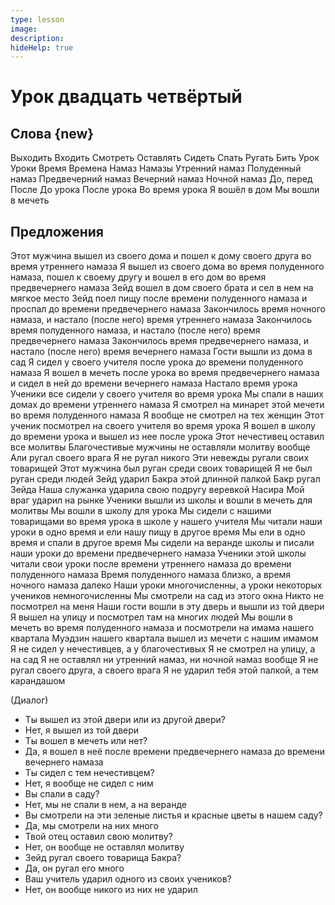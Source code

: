 ```yaml
---
type: lesson
image:
description:
hideHelp: true
---
```


# Урок двадцать четвёртый

## Слова {new}

Выходить
Входить
Смотреть
Оставлять
Сидеть
Спать
Ругать
Бить
Урок
Уроки
Время
Времена
Намаз
Намазы
Утренний намаз
Полуденный намаз
Предвечерний намаз
Вечерний намаз
Ночной намаз
До, перед
После
До урока
После урока
Во время урока
Я вошёл в дом
Мы вошли в мечеть

## Предложения

Этот мужчина вышел из своего дома и пошел к дому своего друга во время утреннего намаза
Я вышел из своего дома во время полуденного намаза, пошел к своему другу и вошел в его дом во время предвечернего намаза
Зейд вошел в дом своего брата и сел в нем на мягкое место
Зейд поел пищу после времени полуденного намаза и проспал до времени предвечернего намаза
Закончилось время ночного намаза, и настало (после него) время утреннего намаза
Закончилось время полуденного намаза, и настало (после него) время предвечернего намаза
Закончилось время предвечернего намаза, и настало (после него) время вечернего намаза
Гости вышли из дома в сад
Я сидел у своего учителя после урока до времени полуденного намаза
Я вошел в мечеть после урока во время предвечернего намаза и сидел в ней до времени вечернего намаза
Настало время урока
Ученики все сидели у своего учителя во время урока
Мы спали в наших домах до времени утреннего намаза
Я смотрел на минарет этой мечети во время полуденного намаза
Я вообще не смотрел на тех женщин
Этот ученик посмотрел на своего учителя во время урока
Я вошел в школу до времени урока и вышел из нее после урока
Этот нечестивец оставил все молитвы
Благочестивые мужчины не оставляли молитву вообще
Али ругал своего врага
Я не ругал никого
Эти невежды ругали своих товарищей
Этот мужчина был руган среди своих товарищей
Я не был руган среди людей
Зейд ударил Бакра этой длинной палкой
Бакр ругал Зейда
Наша служанка ударила свою подругу веревкой Насира
Мой враг ударил на рынке
Ученики вышли из школы и вошли в мечеть для молитвы
Мы вошли в школу для урока
Мы сидели с нашими товарищами во время урока в школе у нашего учителя
Мы читали наши уроки в одно время и ели нашу пищу в другое время
Мы ели в одно время и спали в другое время
Мы сидели на веранде школы и писали наши уроки до времени предвечернего намаза
Ученики этой школы читали свои уроки после времени утреннего намаза до времени полуденного намаза
Время полуденного намаза близко, а время ночного намаза далеко
Наши уроки многочисленны, а уроки некоторых учеников немногочисленны
Мы смотрели на сад из этого окна
Никто не посмотрел на меня
Наши гости вошли в эту дверь и вышли из той двери
Я вышел на улицу и посмотрел там на многих людей
Мы вошли в мечеть во время полуденного намаза и посмотрели на имама нашего квартала
Муэдзин нашего квартала вышел из мечети с нашим имамом
Я не сидел у нечестивцев, а у благочестивых
Я не смотрел на улицу, а на сад
Я не оставлял ни утренний намаз, ни ночной намаз вообще
Я не ругал своего друга, а своего врага
Я не ударил тебя этой палкой, а тем карандашом

(Диалог)

- Ты вышел из этой двери или из другой двери?
- Нет, я вышел из той двери
- Ты вошел в мечеть или нет?
- Да, я вошел в неё после времени предвечернего намаза до времени вечернего намаза
- Ты сидел с тем нечестивцем?
- Нет, я вообще не сидел с ним
- Вы спали в саду?
- Нет, мы не спали в нем, а на веранде
- Вы смотрели на эти зеленые листья и красные цветы в нашем саду?
- Да, мы смотрели на них много
- Твой отец оставил свою молитву?
- Нет, он вообще не оставлял молитву
- Зейд ругал своего товарища Бакра?
- Да, он ругал его много
- Ваш учитель ударил одного из своих учеников?
- Нет, он вообще никого из них не ударил
